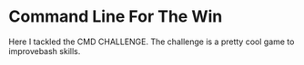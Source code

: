 # Command Line For The Win

Here I tackled the CMD CHALLENGE.
The challenge is a pretty cool game to improvebash skills.
